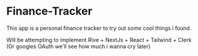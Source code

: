 # Finance-Tracker
This app is a personal finance tracker to try out some cool things i found.

Will be attempting to implement Rive + NextJs + React + Tailwind + Clerk (Or googles OAuth we'll see how much i wanna cry later)
